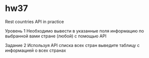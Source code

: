 # hw37
Rest countries API in practice

Уровень 1
Необходимо вывести в указанные поля информацию по выбранной вами стране (любой) с помощью API

Задание 2
Используя API списка всех стран выведите таблицу с информацией о всех странах
